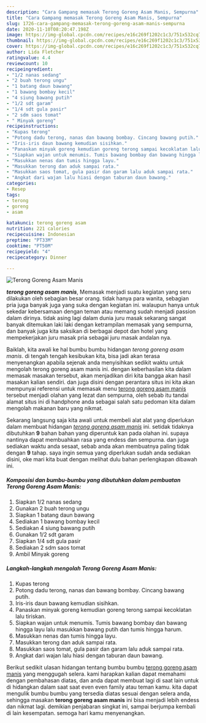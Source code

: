 ```yaml
---
description: "Cara Gampang memasak Terong Goreng Asam Manis, Sempurna"
title: "Cara Gampang memasak Terong Goreng Asam Manis, Sempurna"
slug: 1726-cara-gampang-memasak-terong-goreng-asam-manis-sempurna
date: 2020-11-10T08:20:47.198Z
image: https://img-global.cpcdn.com/recipes/e16c269f1202c1c3/751x532cq70/terong-goreng-asam-manis-foto-resep-utama.jpg
thumbnail: https://img-global.cpcdn.com/recipes/e16c269f1202c1c3/751x532cq70/terong-goreng-asam-manis-foto-resep-utama.jpg
cover: https://img-global.cpcdn.com/recipes/e16c269f1202c1c3/751x532cq70/terong-goreng-asam-manis-foto-resep-utama.jpg
author: Lida Fletcher
ratingvalue: 4.4
reviewcount: 10
recipeingredient:
- "1/2 nanas sedang"
- "2 buah terong ungu"
- "1 batang daun bawang"
- "1 bawang bombay kecil"
- "4 siung bawang putih"
- "1/2 sdt garam"
- "1/4 sdt gula pasir"
- "2 sdm saos tomat"
- " Minyak goreng"
recipeinstructions:
- "Kupas terong"
- "Potong dadu terong, nanas dan bawang bombay. Cincang bawang putih."
- "Iris-iris daun bawang kemudian sisihkan."
- "Panaskan minyak goreng kemudian goreng terong sampai kecoklatan lalu tiriskan."
- "Siapkan wajan untuk menumis. Tumis bawang bombay dan bawang hingga layu lalu masukkan bawang putih dan tumis hingga harum."
- "Masukkan nenas dan tumis hingga layu."
- "Masukkan terong dan aduk sampai rata."
- "Masukkan saos tomat, gula pasir dan garam lalu aduk sampai rata."
- "Angkat dari wajan lalu hiasi dengan taburan daun bawang."
categories:
- Resep
tags:
- terong
- goreng
- asam

katakunci: terong goreng asam 
nutrition: 221 calories
recipecuisine: Indonesian
preptime: "PT33M"
cooktime: "PT50M"
recipeyield: "4"
recipecategory: Dinner

---
```



![Terong Goreng Asam Manis](https://img-global.cpcdn.com/recipes/e16c269f1202c1c3/751x532cq70/terong-goreng-asam-manis-foto-resep-utama.jpg)

<b><i>terong goreng asam manis</i></b>, Memasak menjadi suatu kegiatan yang seru dilakukan oleh sebagian besar orang. tidak hanya para wanita, sebagian pria juga banyak juga yang suka dengan kegiatan ini. walaupun hanya untuk sekedar kebersamaan dengan teman atau memang sudah menjadi passion dalam dirinya. tidak asing lagi dalam dunia juru masak sekarang sangat banyak ditemukan laki laki dengan ketrampilan memasak yang sempurna, dan banyak juga kita saksikan di berbagai depot dan hotel yang mempekerjakan juru masak pria sebagai juru masak andalan nya.



Baiklah, kita awali ke hal bumbu bumbu hidangan <i>terong goreng asam manis</i>. di tengah tengah kesibukan kita, bisa jadi akan terasa menyenangkan apabila sejenak anda menyisihkan sedikit waktu untuk mengolah terong goreng asam manis ini. dengan keberhasilan kita dalam memasak masakan tersebut, akan menjadikan diri kita bangga akan hasil masakan kalian sendiri. dan juga disini dengan perantara situs ini kita akan mempunyai referensi untuk memasak menu <u>terong goreng asam manis</u> tersebut menjadi olahan yang lezat dan sempurna, oleh sebab itu tandai alamat situs ini di handphone anda sebagai salah satu pedoman kita dalam mengolah makanan baru yang nikmat.


Sekarang langsung saja kita awali untuk membeli alat alat yang diperlukan dalam membuat hidangan <u><i>terong goreng asam manis</i></u> ini. setidak tidaknya dibutuhkan <b>9</b> bahan bahan yang diperuntuk kan pada olahan ini. supaya nantinya dapat membuahkan rasa yang endess dan sempurna. dan juga sediakan waktu anda sesaat, sebab anda akan membuatnya paling tidak dengan <b>9</b> tahap. saya ingin semua yang diperlukan sudah anda sediakan disini, oke mari kita buat dengan melihat dulu bahan perlengkapan dibawah ini.

<!--inarticleads1-->

##### Komposisi dan bumbu-bumbu yang dibutuhkan dalam pembuatan Terong Goreng Asam Manis:

1. Siapkan 1/2 nanas sedang
1. Gunakan 2 buah terong ungu
1. Siapkan 1 batang daun bawang
1. Sediakan 1 bawang bombay kecil
1. Sediakan 4 siung bawang putih
1. Gunakan 1/2 sdt garam
1. Siapkan 1/4 sdt gula pasir
1. Sediakan 2 sdm saos tomat
1. Ambil  Minyak goreng




<!--inarticleads2-->

##### Langkah-langkah mengolah Terong Goreng Asam Manis:

1. Kupas terong
1. Potong dadu terong, nanas dan bawang bombay. Cincang bawang putih.
1. Iris-iris daun bawang kemudian sisihkan.
1. Panaskan minyak goreng kemudian goreng terong sampai kecoklatan lalu tiriskan.
1. Siapkan wajan untuk menumis. Tumis bawang bombay dan bawang hingga layu lalu masukkan bawang putih dan tumis hingga harum.
1. Masukkan nenas dan tumis hingga layu.
1. Masukkan terong dan aduk sampai rata.
1. Masukkan saos tomat, gula pasir dan garam lalu aduk sampai rata.
1. Angkat dari wajan lalu hiasi dengan taburan daun bawang.




Berikut sedikit ulasan hidangan tentang bumbu bumbu <u>terong goreng asam manis</u> yang menggugah selera. kami harapkan kalian dapat memahami dengan pembahasan diatas, dan anda dapat membuat lagi di saat lain untuk di hidangkan dalam saat saat even even family atau teman kamu. kita dapat mengulik bumbu bumbu yang tersedia diatas sesuai dengan selera anda, sehingga masakan <b>terong goreng asam manis</b> ini bisa menjadi lebih endess dan nikmat lagi. demikian penjabaran singkat ini, sampai berjumpa kembali di lain kesempatan. semoga hari kamu menyenangkan.
